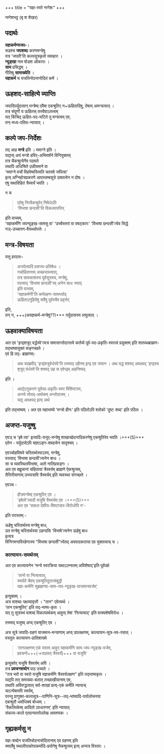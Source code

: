 +++
title = "यज्ञ-स्वरे नागेशः"
+++

नागेशभट्ट (बृ श शेखर)

## पदार्थः
**यज्ञकर्मण्यजप॰**।  
रूढश्च **जपशब्दः** करणमन्त्रेषु  
यत्र 'जपती'ति कल्पसूत्रकृतो व्यवहारः ।  
**न्यूङ्खा** नाम षोडश ओंकाराः ।  
**साम** प्रसिद्धम् ।  
गीतिषु **सामाख्येति** ।  
**यज्ञकर्म** च यजतिनोदनानोदितं कमें ।  

## ऊहशद-साहित्ये व्याप्तिः
जपादिपर्युदासान् मन्त्रेष्व् एवैषा एकश्रुतिर् न+ऊहितादिषु, तेषाम् अमन्त्रत्वात् ।  
तत्र संपूर्णो य ऊहितस् तस्यैवाऽतत्त्वम्  
यत् किंचिद् ऊहित-पद-घटिते तु मन्त्रत्वम् एव,  
तन्-मध्य-पतित-न्यायात् ।  

## कल्पे जप-निर्देशः
तद् आह **मन्त्रे** इति । ममाग्ने इति ।  
यद्यप्य् अयं मन्त्रो हविर्-अभिमर्शने विनियुक्तस्  
तत्र चैकश्रुत्येनैव पठ्यते  
तथापि अधिश्रिते उन्नीयमाने वा  
'ममाग्ने वर्चो विहवेष्वस्त्विति चतस्रो जपित्वा'  
इत्य् अग्निहोत्रप्रकरणे आपस्तम्बसूत्रे उक्तत्वेन न दोषः ।  
एषु यथाविहितं त्रैस्वर्यं भवति । 

न च  

> एतेषु नित्यैकश्रुतेर् निषेधेऽपि  
'विभाषा छन्दसी'ति विकल्पापत्तिर् 

इति वाच्यम्,  
'यज्ञकर्मणि जपन्यूङ्ख-सामसु वा’ ‘उच्चैस्तरां वा वषट्कारः' 'विभाषा छन्दसी'त्येव सिद्धे  
नञ्-उच्चारण-वैयर्थ्यापत्तेः । 

## मन्त्र-विषयता
यत्तु हरदत्तः- 

> अजपेत्यादि प्रसज्य-प्रतिषेधः ।  
नचोहितानाम् अच्छन्दस्त्वात्,  
तत्र सावकाशस्य पूर्वसूत्रस्य, मन्त्रेषु,  
परत्वाद् 'विभाषा छन्दसी'त्य् अनेन बाधः स्याद्  
इति वाच्यम्,  
'यज्ञकर्मणी'ति कर्मग्रहण-सामर्थ्याद्  
ऊहिताऽनूहितेषु सर्वेषु पूर्वस्यैव प्रवृत्तेर् 

इति,  
तन् न, +++(अयज्ञकर्म-मन्त्रेषु??)+++ पर्युदासस्य लघुत्वात् । 

## ऊहवाक्याविषयता
अत एव 'इन्द्रशत्रुर् वर्द्धस्वे'त्यत्र समासान्तोदात्तत्वे कर्तव्ये पूर्व-पद-प्रकृति-स्वरत्वं प्रयुक्तम् इति शतपथब्राह्मण-तद्भाष्यायुक्तं सङ्गच्छते ।  
एवं हि तद्- ब्राह्मणम्-

> अथ यदब्रवीद् 'इन्द्र॑शत्रुर्वर्धस्वे'ति तस्माद् उहैनम् इन्द्र एव जघान । अथ यद्ध शश्वद् अवक्ष्यद् 'इन्द्रस्य श॒त्रुर् व॑र्धस्वे'ति शश्वद् उह स एवेन्द्रम् अहनिष्यद् 

इति । 

> आद्येऽनुकरणं पूर्वपद-प्रकृति-स्वर विशिष्टस्य,  
अन्त्ये त्वेतद्-अर्थकम् अन्तोदात्तम् ।  
यद्य् अवक्ष्यद् इत्य् अर्थ 

इति तद्भाष्यम् । अत एव महाभाष्ये 'मन्त्रो हीनः' इति पठितोऽपि श्लोको 'दुष्टः शब्द' इति पठितः । 

## अजप्त-यजुष्षु
एवञ् च 'इषे त्वा' इत्यादि-यजुर्-मन्त्रेषु शाखाच्छेदनादिकरणेषु एकश्रुतिरेव भवति ।+++(5)+++  
एतेन - पर्युदासेऽपि यज्ञाऽङ्ग-शब्दत्वेन सादृश्यम् ।  

एवञ्चोहविषये चरितार्थस्याऽस्य, मन्त्रेषु,  
परत्वाद् 'विभाषा छन्दसी'त्यनेन बाधः ।  
सा च व्यवस्थितविभाषा, अतो नातिप्रसङ्गः ।  
अत एव बह्वृचानां संहितायां त्रैस्वर्यम् ब्राह्मणे ऐकश्रुत्यम्,  
तैत्तिरीयाणाम् उभयत्रापि त्रैस्वर्यम् इति व्यवस्था संगच्छते । 

एवञ्च - 

> हौत्रमन्त्रेष्व् एकश्रुतिर् एव ।  
'इषेत्वे'त्यादौ यजुषि त्रैस्वर्यम् एव ।+++(5)+++  
अत एव 'सकल देशीय-शिष्टाचार-विरोधोपि न'- 

इति परास्तम् -  

ऊहेषु चरितार्थस्य मन्त्रेषु बाध,  
उत मन्त्रेषु चरितार्थस्या ऽछन्दसि 'विभाषे'त्यनेन ऊहेषु बाध  
इत्यत्र  
विनिगमनाविरहेणास्य "विभाषा छन्दसी"त्येतद् अपवादकताया एव युक्तत्वाच् च ।  

### कात्यायन-समर्थनम्
अत एव कात्यायनेन 'मन्त्रे स्वरक्रिया यथाऽऽम्नातम् अविशेषाद्'इति पूर्वपक्षे  

> 'तानो वा नित्यत्वात्,  
स्मर्यते चैवम् एकश्रुतिदूरात्संबुद्धौ  
यज्ञ-कर्मणि सुब्रह्मण्या-साम-जप-न्यूङ्ख-याजमानवर्जम्' 

इत्युक्तम् ।  
अत्र वाशब्दः पक्षव्यावृत्तौ । "तान" एवेत्यर्थः ।  
‘तान एकश्रुतिर्' इति तद्-भाष्य-कृतः ।  
यत् तु सूत्रस्थं वाशब्दं विकल्पार्थकम् आहुस् तेषां 'नित्यत्वाद्' इति वाक्यशेषविरोधः ।  

तस्माद् यजुष्य् अप्य् एकश्रुतिर् एव ।  

अत्र सूत्रे जपादि-ग्रहणं याजमान-मन्त्राणाम् अप्य् उपलक्षणम्, कात्यायन-सूत्र-स्व-रसात् ।  
वस्तुतः कात्यायन-प्रातिशाख्ये  

> ‘तानलक्षणम् एकं स्वरम् आहुर् यज्ञकर्मणि साम-जप-न्यूङ्ख-वर्जम्,  
> प्रवचनो+++(→पाठवत् त्रैस्वर्यं)+++ वा यजुषि' 

इत्युक्तेर् यजुषि त्रैश्वर्यम् अपि ।  
तत्र **प्रवचनशब्देन** पाठ उच्यते ।  
"तत्र भवो वा स्वरो यजुषि यज्ञकर्मणि त्रैस्वर्यलक्षण" इति तद्भाष्यकृतः ।  
यद्यपि तत् समाख्या-बलात् तच्छाखीयानाम् एव,  
तथापि अविरुद्धत्वात् सर्व-शाखां प्रत्य्-एकं कर्मेति न्यायाच्  
चाऽन्येषामपि स्वर्यम्,  
परन्तु प्रागुक्त-कल्पसूत्र--पाणिनि-सूत्र--तद्-भाष्यादि-पर्यालोचनया  
एकश्रुतौ धर्माधिक्यं बोध्यम् ।  
'वैकल्पिकेष्व् आदितो ऽवधारणम्' इति न्यायात्  
संकल्प-काले एतदन्यतरोल्लेख आवश्यकः ।  

## गृह्यकर्मसु न
यज्ञ-शब्देन यजतिचोदनाचोदितानाम् एव ग्रहणम् इति  
स्मार्तेषु स्थालीपाकोपाकर्मादि-प्रयोगेषु नैकश्रुत्यम् इत्य् अन्यत्र विस्तरः ।  
